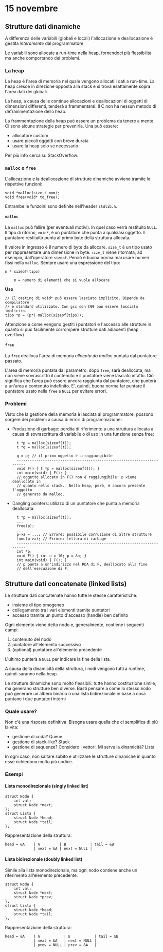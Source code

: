 # 15 novembre

## Strutture dati dinamiche
A differenza delle variabili (globali e locali) l'allocazione e deallocazione è
gestita _interamente_ dal programmatore. 

Le variabili sono allocate a run-time nella heap, fornendoci più flessibilità 
ma anche comportando dei problemi.

### La heap
La heap è l'area di memoria nel quale vengono allocati i dati a run-time. La
heap cresce in direzione opposta alla stack e si trova esattamente sopra l'area
dati dei globali.

La heap, a causa delle continue allocazioni e deallocazioni di oggetti di 
dimensioni differenti, tenderà a frammentarsi. Il C non ha nessun metodo di
deframmentazione dello heap. 

La frammentazione della heap può essere un problema da tenere a mente. Ci sono
alcune strategie per prevenirla. Una può essere:

- allocatore custom
- usare piccoli oggetti con breve durata
- usare la heap solo se necessario

Per più info cerca su StackOverflow.

### `malloc` e `free`
L'allocazione e la deallocazione di strutture dinamiche avviene tramite le
rispettive funzioni:

    void *malloc(size_t num);
    void free(void* to_free);

Entrambe le funzoini sono definite nell'header `stdlib.h`.

#### `malloc`
La `malloc` può fallire (per eventuali motivi). In quel caso verrà restituito 
`NULL`. Il tipo di ritorno, `void*`, è un puntatore che punta a qualsiasi
oggetto. Il puntatore restituito punta al primo byte della struttura allocata.

Il valore in ingresso è il numero di byte da allocare. `size_t` è un tipo usato
per rappresentare una dimensione in byte. `size_t` viene ritornata, ad esempio,
dall'operatore `sizeof`. Perciò è buona norma mai usare numeri fissi nella
`malloc`. Sempre usare una espressione del tipo:

    n * sizeof(tipo)

        n = numero di elementi che si vuole allocare
**Uso**

    // Il casting di void* può essere lasciato implicito. Dipende da compilatore
    // e standard utilizzato. Con gcc con C99 può essere lasciato implicito.
    tipo *p = (p*) malloc(sizeof(tipo));    

Attenzione a come vengono gestiti i puntatori e l'accesso alle strutture in
quanto si può facilmente corrompere strutture dati adiacenti (heap overflow)

#### `free`
La `free` dealloca l'area di memoria *allocata da malloc* puntata dal puntatore
passato. 

L'area di memoria puntata dal parametro, dopo `free`, sarà deallocata,
ma non viene sovrascritto il contenuto e il puntatore viene lasciato intatto. 
Ciò significa che l'area può essere ancora raggiunta dal puntatore, che 
punterà a un'area a contenuto indefinito. E', quindi, buona norma far puntare il
puntatore usato nella `free` a `NULL` per evitare errori.

### Problemi
Visto che la gestione della memoria è lasciata al programmatore, possono sorgere
dei problemi a causa di errori di programmazione:

- Produzione di garbage: perdita di riferimento a una struttura allocata a causa
    di sovrascrittura di variabile o di uso in una funzione senza free:

        t *p = malloc(sizeof(t));
        t *q = malloc(sizeof(t));

        q = p; // il primo oggetto è irraggiungibile
        -----------------------------------------------------------------------
        void F() { t *p = malloc(sizeof(t)); }
        int main(void) { F(); } 
        // oggetto allocato in F() non è raggiungibile: p viene deallocato in 
        // quanto nello stack.  Nella heap, però, è ancora presente l'oggetto
        // generato da malloc.

- Dangling pointers: utilizzo di un puntatore che punta a memoria deallocata:

        t *p = malloc(sizeof(t));
        ...
        free(p);
        ...
        p->a = ...; // Errore: possibile corruzione di altre strutture
        func(p->a); // Errore: lettura di carbage
        -----------------------------------------------------------------------
        int *p;
        void F() { int n = 10; p = &n; }
        int main(void) { F(); } 
        // p punta a un'indirizzo nel RDA di F, deallocato alla fine 
        // dell'esecuzione di F.

## Strutture dati concatenate (linked lists)
Le strutture dati concatenate hanno tutte le stesse caratteristiche:

- insieme di tipo omogeneo
- collegamento tra i vari elementi tramite puntatori
- accesso tramite un punto d'accesso (handle) ben definito

Ogni elemento viene detto nodo e, generalmente, contiene i seguenti campi:

1. contenuto del nodo
2. puntatore all'elemento successivo
3. (optional) puntatore all'elemento precedente

L'ultimo punterà a `NULL` per indicare la fine della lista.

A causa della dinamicità della struttura, i nodi vengono tutti a runtime, quindi
saranno nella heap.

Le strutture dinamiche sono molto flessibili: tutte hanno costituzione simile,
ma generano strutture ben diverse. Basti pensare a come lo stesso nodo può
generare un albero binario o una lista bidirezionale in base a cosa puntano i
due puntatori interni

### Quale usare?
Non c'è una risposta definitiva. Bisogna usare quella che ci semplifica di più
la vita:

- gestione di coda? Queue
- gestione di stack-like? Stack
- gestione di sequenze? Considero i vettori. Mi serve la dinamicità? Lista

In ogni caso, non saltare subito e utilizzare le strutture dinamiche in quanto
esse richiedono molto più codice.

### Esempi
#### Lista monodirezionale (singly linked list)

    struct Node {
        int val;
        struct Node *next;
    };
    struct Lista {
        struct Node *head;
        struct Node *tail;
    };

Rappresentazione della struttura:

    head = &A    | A         | B           | tail = &B
                 | next = &A | next = NULL |

#### Lista bidirezionale (doubly linked list)
Simile alla lista monodirezionale, ma ogni nodo contiene anche un riferimento 
all'elemento precedente.

    struct Node {
        int val;
        struct Node *next;
        struct Node *prev;
    };
    struct Lista {
        struct Node *head;
        struct Node *tail;
    };

Rappresentazione della struttura:

    head = &A    | A           | B           | tail = &B
                 | next = &A   | next = NULL |
                 | prev = NULL | prev = &A   |
